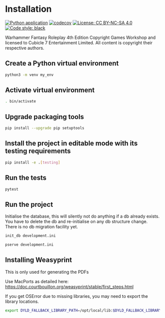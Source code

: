 # Installation

[![Python application](https://github.com/davismr/wfrp.character/actions/workflows/python-app.yml/badge.svg?branch=main)](https://github.com/davismr/wfrp.character/actions/workflows/python-app.yml)
[![codecov](https://codecov.io/gh/davismr/wfrp.character/branch/main/graph/badge.svg?token=8U307XOQEW)](https://codecov.io/gh/davismr/wfrp.character)
[![License: CC BY-NC-SA 4.0](https://img.shields.io/badge/License-CC%20BY--NC--SA%204.0-lightgrey.svg)](https://creativecommons.org/licenses/by-nc-sa/4.0/)
[![Code style: black](https://img.shields.io/badge/code%20style-black-000000.svg)](https://github.com/python/black)

Warhammer Fantasy Roleplay 4th Edition Copyright Games Workshop and licensed to Cubicle 7 Entertainment Limited.
All content is copyright their respective authors.

## Create a Python virtual environment

```bash
python3 -m venv my_env
```

## Activate virtual environment

```bash
. bin/activate
```

## Upgrade packaging tools

```bash
pip install --upgrade pip setuptools
```

## Install the project in editable mode with its testing requirements

```bash
pip install -e .[testing]
```

## Run the tests

```bash
pytest
```

## Run the project
Initialise the database, this will silently not do anything if a db already exists.
You have to delete the db and re-initialise on any db structure change. There is no db
migration facility yet.
```bash
init_db development.ini
```

```bash
pserve development.ini
```

## Installing Weasyprint
This is only used for generating the PDFs

Use MacPorts as detailed here:
https://doc.courtbouillon.org/weasyprint/stable/first_steps.html

If you get OSError due to missing libraries, you may need to export the library locations.

```bash
export DYLD_FALLBACK_LIBRARY_PATH=/opt/local/lib:$DYLD_FALLBACK_LIBRARY_PATH
```
